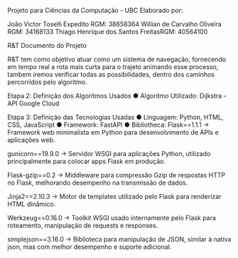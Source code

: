 Projeto para Ciências da Computação - UBC
Elaborado por:

João Victor Toselli Expedito RGM: 38658364
Willian de Carvalho Oliveira RGM: 34168133
Thiago Henrique dos Santos FreitasRGM: 40564100

R&T Documento do Projeto

R&T tem como objetivo atuar como um sistema de navegação, fornecendo em tempo real a rota mais curta para o trajeto animando esse processo, tambem iremos verificar todas as possibilidades, dentro dos caminhos percorridos pelo algoritmo.

Etapa 2: Definição dos Algoritmos Usados
●
Algoritmo Utilizado: Dijkstra - API Google Cloud

Etapa 3: Definição das Tecnologias Usadas
●
Linguagem: Python, HTML, CSS, JavaScript
●
Framework: FastAPI
●
Bibliotheca: Flask==1.1.1
→ Framework web minimalista em Python para desenvolvimento de APIs e aplicações web.

gunicorn==19.9.0
→ Servidor WSGI para aplicações Python, utilizado principalmente para colocar apps Flask em produção.

Flask-gzip==0.2
→ Middleware para compressão Gzip de respostas HTTP no Flask, melhorando desempenho na transmissão de dados.

Jinja2==2.10.3
→ Motor de templates utilizado pelo Flask para renderizar HTML dinâmico.

Werkzeug==0.16.0
→ Toolkit WSGI usado internamente pelo Flask para roteamento, manipulação de requests e responses.

simplejson==3.16.0
→ Biblioteca para manipulação de JSON, similar à nativa json, mas com melhor desempenho e suporte adicional.


```

